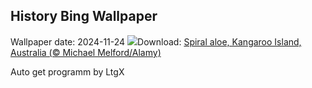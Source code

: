 ## History Bing Wallpaper
Wallpaper date: 2024-11-24
![](https://www.bing.com/th?id=OHR.FibonacciAloe_EN-US5137471725_UHD.jpg&w=1000)Download: [Spiral aloe, Kangaroo Island, Australia (© Michael Melford/Alamy)](https://www.bing.com/th?id=OHR.FibonacciAloe_EN-US5137471725_UHD.jpg)

Auto get programm by LtgX
